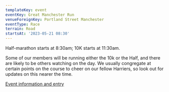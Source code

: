 ```yaml
---
templateKey: event
eventKey: Great Manchester Run
venueForeignKey: Portland Street Manchester
eventType: Race
terrain: Road
startsAt: '2023-05-21 08:30'
---
```

Half-marathon starts at 8:30am; 10K starts at 11:30am.

Some of our members will be running either the 10k or the Half, and there are likely 
to be others watching on the day. We usually congregate at certain points on the course 
to cheer on our fellow Harriers, so look out for updates on this nearer the time.

[Event information and entry](https://www.greatrun.org/events/great-manchester-run/)
